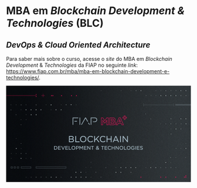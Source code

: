 # MBA em *Blockchain Development & Technologies* (BLC)

## *DevOps & Cloud Oriented Architecture*

Para saber mais sobre o curso, acesse o *site* do MBA em *Blockchain Development* & *Technologies* da FIAP no seguinte *link*: https://www.fiap.com.br/mba/mba-em-blockchain-development-e-technologies/.

![FIAP MBA](../img/blockchain1.png)
